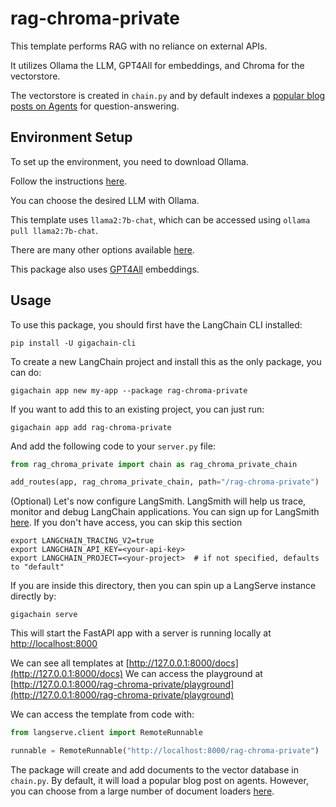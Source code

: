 
# rag-chroma-private

This template performs RAG with no reliance on external APIs. 

It utilizes Ollama the LLM, GPT4All for embeddings, and Chroma for the vectorstore.

The vectorstore is created in `chain.py` and by default indexes a [popular blog posts on Agents](https://lilianweng.github.io/posts/2023-06-23-agent/) for question-answering. 

## Environment Setup

To set up the environment, you need to download Ollama. 

Follow the instructions [here](https://python.langchain.com/docs/integrations/chat/ollama). 

You can choose the desired LLM with Ollama. 

This template uses `llama2:7b-chat`, which can be accessed using `ollama pull llama2:7b-chat`.

There are many other options available [here](https://ollama.ai/library).

This package also uses [GPT4All](https://python.langchain.com/docs/integrations/text_embedding/gpt4all) embeddings. 

## Usage

To use this package, you should first have the LangChain CLI installed:

```shell
pip install -U gigachain-cli
```

To create a new LangChain project and install this as the only package, you can do:

```shell
gigachain app new my-app --package rag-chroma-private
```

If you want to add this to an existing project, you can just run:

```shell
gigachain app add rag-chroma-private
```

And add the following code to your `server.py` file:
```python
from rag_chroma_private import chain as rag_chroma_private_chain

add_routes(app, rag_chroma_private_chain, path="/rag-chroma-private")
```

(Optional) Let's now configure LangSmith. LangSmith will help us trace, monitor and debug LangChain applications. You can sign up for LangSmith [here](https://smith.langchain.com/). If you don't have access, you can skip this section

```shell
export LANGCHAIN_TRACING_V2=true
export LANGCHAIN_API_KEY=<your-api-key>
export LANGCHAIN_PROJECT=<your-project>  # if not specified, defaults to "default"
```

If you are inside this directory, then you can spin up a LangServe instance directly by:

```shell
gigachain serve
```

This will start the FastAPI app with a server is running locally at 
[http://localhost:8000](http://localhost:8000)

We can see all templates at [http://127.0.0.1:8000/docs](http://127.0.0.1:8000/docs)
We can access the playground at [http://127.0.0.1:8000/rag-chroma-private/playground](http://127.0.0.1:8000/rag-chroma-private/playground)  

We can access the template from code with:

```python
from langserve.client import RemoteRunnable

runnable = RemoteRunnable("http://localhost:8000/rag-chroma-private")
```

The package will create and add documents to the vector database in `chain.py`. By default, it will load a popular blog post on agents. However, you can choose from a large number of document loaders [here](https://python.langchain.com/docs/integrations/document_loaders).
